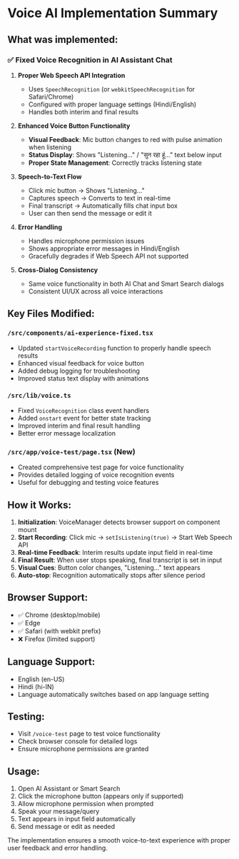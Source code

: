 # Voice AI Implementation Summary

## What was implemented:

### ✅ Fixed Voice Recognition in AI Assistant Chat

1. **Proper Web Speech API Integration**
   - Uses `SpeechRecognition` (or `webkitSpeechRecognition` for Safari/Chrome)
   - Configured with proper language settings (Hindi/English)
   - Handles both interim and final results

2. **Enhanced Voice Button Functionality**
   - **Visual Feedback**: Mic button changes to red with pulse animation when listening
   - **Status Display**: Shows "Listening..." / "सुन रहा हूं..." text below input
   - **Proper State Management**: Correctly tracks listening state

3. **Speech-to-Text Flow**
   - Click mic button → Shows "Listening..." 
   - Captures speech → Converts to text in real-time
   - Final transcript → Automatically fills chat input box
   - User can then send the message or edit it

4. **Error Handling**
   - Handles microphone permission issues
   - Shows appropriate error messages in Hindi/English
   - Gracefully degrades if Web Speech API not supported

5. **Cross-Dialog Consistency**
   - Same voice functionality in both AI Chat and Smart Search dialogs
   - Consistent UI/UX across all voice interactions

## Key Files Modified:

### `/src/components/ai-experience-fixed.tsx`
- Updated `startVoiceRecording` function to properly handle speech results
- Enhanced visual feedback for voice button
- Added debug logging for troubleshooting
- Improved status text display with animations

### `/src/lib/voice.ts`
- Fixed `VoiceRecognition` class event handlers
- Added `onstart` event for better state tracking
- Improved interim and final result handling
- Better error message localization

### `/src/app/voice-test/page.tsx` (New)
- Created comprehensive test page for voice functionality
- Provides detailed logging of voice recognition events
- Useful for debugging and testing voice features

## How it Works:

1. **Initialization**: VoiceManager detects browser support on component mount
2. **Start Recording**: Click mic → `setIsListening(true)` → Start Web Speech API
3. **Real-time Feedback**: Interim results update input field in real-time
4. **Final Result**: When user stops speaking, final transcript is set in input
5. **Visual Cues**: Button color changes, "Listening..." text appears
6. **Auto-stop**: Recognition automatically stops after silence period

## Browser Support:
- ✅ Chrome (desktop/mobile)
- ✅ Edge
- ✅ Safari (with webkit prefix)
- ❌ Firefox (limited support)

## Language Support:
- English (en-US)
- Hindi (hi-IN)
- Language automatically switches based on app language setting

## Testing:
- Visit `/voice-test` page to test voice functionality
- Check browser console for detailed logs
- Ensure microphone permissions are granted

## Usage:
1. Open AI Assistant or Smart Search
2. Click the microphone button (appears only if supported)
3. Allow microphone permission when prompted
4. Speak your message/query
5. Text appears in input field automatically
6. Send message or edit as needed

The implementation ensures a smooth voice-to-text experience with proper user feedback and error handling.
